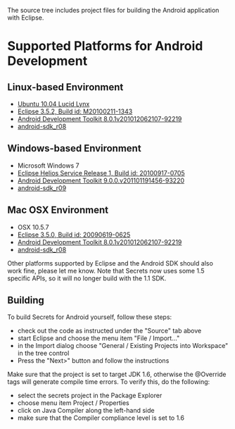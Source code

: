 The source tree includes project files for building the Android application with Eclipse.

# Supported Platforms for Android Development #

## Linux-based Environment ##
  * [Ubuntu 10.04 Lucid Lynx](http://www.ubuntu.com/)
  * [Eclipse 3.5.2, Build id: M20100211-1343](http://www.eclipse.org/downloads/)
  * [Android Development Toolkit 8.0.1v201012062107-92219](http://developer.android.com/sdk/eclipse-adt.html)
  * [android-sdk\_r08](http://developer.android.com/sdk/index.html)

## Windows-based Environment ##
  * Microsoft Windows 7
  * [Eclipse Helios Service Release 1, Build id: 20100917-0705](http://www.eclipse.org/downloads/)
  * [Android Development Toolkit 9.0.0.v201101191456-93220](http://developer.android.com/sdk/eclipse-adt.html)
  * [android-sdk\_r09](http://developer.android.com/sdk/index.html)

## Mac OSX Environment ##
  * OSX 10.5.7
  * [Eclipse 3.5.0, Build id: 20090619-0625](http://www.eclipse.org/downloads/)
  * [Android Development Toolkit 8.0.1v201012062107-92219](http://developer.android.com/sdk/eclipse-adt.html)
  * [android-sdk\_r08](http://developer.android.com/sdk/index.html)

Other platforms supported by Eclipse and the Android SDK should also work fine, please let me know.  Note that Secrets now uses some 1.5 specific APIs, so it will no longer build with the 1.1 SDK.

## Building ##

To build Secrets for Android yourself, follow these steps:

  * check out the code as instructed under the "Source" tab above
  * start Eclipse and choose the menu item "File / Import..."
  * in the Import dialog choose "General / Existing Projects into Workspace" in the tree control
  * Press the "Next>" button and follow the instructions

Make sure that the project is set to target JDK 1.6, otherwise the @Override tags will generate compile time errors.  To verify this, do the following:

  * select the secrets project in the Package Explorer
  * choose menu item Project / Properties
  * click on Java Compiler along the left-hand side
  * make sure that the Compiler compliance level is set to 1.6